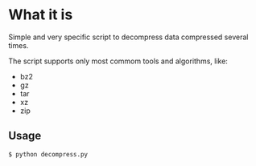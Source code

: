 # What it is
Simple and very specific script to decompress data compressed several times.

The script supports only most commom tools and algorithms, like:

* bz2
* gz
* tar
* xz
* zip

## Usage
```
$ python decompress.py
```
